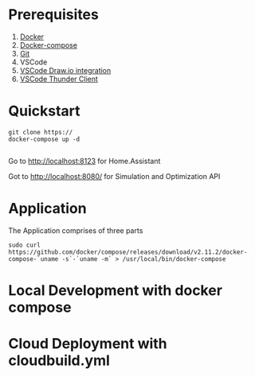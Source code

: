 # Prerequisites

1. [Docker](https://docs.docker.com/get-docker/)
2. [Docker-compose](https://docs.docker.com/compose/install/)
3. [Git](https://git-scm.com/book/en/v2/Getting-Started-Installing-Git)
4. VSCode
5. [VSCode Draw.io integration](https://marketplace.visualstudio.com/items?itemName=hediet.vscode-drawio)
6. [VSCode Thunder Client](https://marketplace.visualstudio.com/items?itemName=rangav.vscode-thunder-client)

# Quickstart

```
git clone https://
docker-compose up -d


```

Go to [http://localhost:8123](https://git-scm.com/book/en/v2/Getting-Started-Installing-Git) for Home.Assistant

Got to [http://localhost:8080/](http://localhost:8080/) for Simulation and Optimization API

# Application

The Application comprises of three parts

```
sudo curl https://github.com/docker/compose/releases/download/v2.11.2/docker-compose-`uname -s`-`uname -m` > /usr/local/bin/docker-compose
```

# Local Development with docker compose

# Cloud Deployment with cloudbuild.yml
